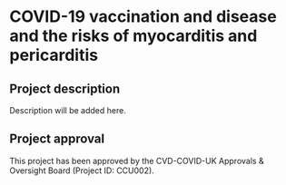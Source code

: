 # COVID-19 vaccination and disease and the risks of myocarditis and pericarditis

## Project description

Description will be added here.

## Project approval

This project has been approved by the CVD-COVID-UK Approvals & Oversight Board (Project ID: CCU002).

